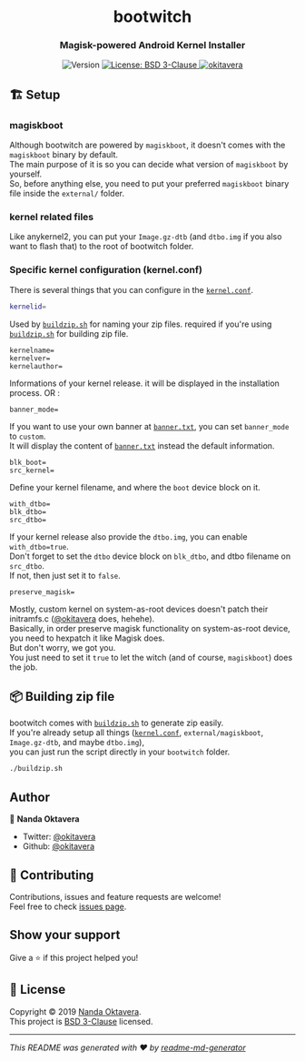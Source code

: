 <h1 align="center">bootwitch</h1>
<h3 align="center">Magisk-powered Android Kernel Installer</h3>
<p align="center">
  <img alt="Version" src="https://img.shields.io/badge/version-0.1-blue.svg?cacheSeconds=2592000" />
  <a href="https://github.com/okitavera/bootwitch/blob/master/LICENSE">
    <img alt="License: BSD 3-Clause" src="https://img.shields.io/badge/License-BSD%203--Clause-red.svg" target="_blank" />
  </a>
  <a href="https://twitter.com/okitavera">
    <img alt="okitavera" src="https://img.shields.io/twitter/follow/okitavera.svg?style=social" target="_blank" />
  </a>
</p>

## 🏗 Setup

### magiskboot

Although bootwitch are powered by `magiskboot`, it doesn't comes with the `magiskboot` binary by default.<br />
The main purpose of it is so you can decide what version of `magiskboot` by yourself.<br />
So, before anything else, you need to put your preferred `magiskboot` binary file inside the `external/` folder.

### kernel related files

Like anykernel2, you can put your `Image.gz-dtb` (and `dtbo.img` if you also want to flash that) to the root of bootwitch folder.

### Specific kernel configuration (kernel.conf)

There is several things that you can configure in the [`kernel.conf`](kernel.conf).

```sh
kernelid=
```
Used by [`buildzip.sh`](buildzip.sh) for naming your zip files. required if you're using [`buildzip.sh`](buildzip.sh) for building zip file.

```
kernelname=
kernelver=
kernelauthor=
```
Informations of your kernel release. it will be displayed in the installation process. OR :

```
banner_mode=
```
If you want to use your own banner at [`banner.txt`](banner.txt), you can set `banner_mode` to `custom`.<br />
It will display the content of [`banner.txt`](banner.txt) instead the default information.

```
blk_boot=
src_kernel=
```
Define your kernel filename, and where the `boot` device block on it.

```
with_dtbo=
blk_dtbo=
src_dtbo=
```
If your kernel release also provide the `dtbo.img`, you can enable `with_dtbo=true`.<br />
Don't forget to set the `dtbo` device block on `blk_dtbo`, and dtbo filename on `src_dtbo`.<br />
If not, then just set it to `false`.

```
preserve_magisk=
```
Mostly, custom kernel on system-as-root devices doesn't patch their initramfs.c ([@okitavera](https://github.com/okitavera) does, hehehe).<br />
Basically, in order preserve magisk functionality on system-as-root device, you need to hexpatch it like Magisk does.<br />
But don't worry, we got you.<br />
You just need to set it `true` to let the witch (and of course, `magiskboot`) does the job.

## 📦 Building zip file

bootwitch comes with [`buildzip.sh`](buildzip.sh) to generate zip easily.<br />
If you're already setup all things ([`kernel.conf`](kernel.conf), `external/magiskboot`, `Image.gz-dtb`, and maybe `dtbo.img`),<br />
you can just run the script directly in your `bootwitch` folder.

```sh
./buildzip.sh
```

## Author

👤 **Nanda Oktavera**

* Twitter: [@okitavera](https://twitter.com/okitavera)
* Github: [@okitavera](https://github.com/okitavera)

## 🤝 Contributing

Contributions, issues and feature requests are welcome!<br />Feel free to check [issues page](https://github.com/okitavera/bootwitch/issues).

## Show your support

Give a ⭐️ if this project helped you!

## 📝 License

Copyright © 2019 [Nanda Oktavera](https://github.com/okitavera).<br />
This project is [BSD 3-Clause](LICENSE) licensed.

***
_This README was generated with ❤️ by [readme-md-generator](https://github.com/kefranabg/readme-md-generator)_